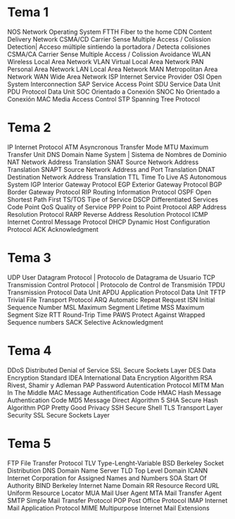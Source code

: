 # Tema 1
NOS         Network Operating System
FTTH        Fiber to the home
CDN         Content Delivery Network
CSMA/CD     Carrier Sense Multiple Access / Colission Detection| Acceso múltiple sintiendo la portadora / Detecta colisiones
CSMA/CA     Carrier Sense Multiple Access / Colission Avoidance
WLAN        Wireless Local Area Network
VLAN        Virtual Local Area Network
PAN         Personal Area Network
LAN         Local Area Network
MAN         Metropolitan Area Network
WAN         Wide Area Network
ISP         Internet Service Provider
OSI         Open System Interconnection
SAP         Service Access Point
SDU         Service Data Unit
PDU         Protocol Data Unit
SOC         Orientado a Conexión
SNOC        No Orientado a Conexión
MAC         Media Access Control
STP         Spanning Tree Protocol

# Tema 2
IP          Internet Protocol
ATM         Asyncronous Transfer Mode
MTU         Maximum Transfer Unit
DNS         Domain Name System | Sistema de Nombres de Dominio
NAT         Network Address Translation
SNAT        Source Network Address Translation
SNAPT       Source Network Address and Port Translation
DNAT        Destination Network Address Translation
TTL         Time To Live
AS          Autonomous System
IGP         Interior Gateway Protocol
EGP         Exterior Gateway Protocol
BGP         Border Gateway Protocol
RIP         Routing Information Protocol
OSPF        Open Shortest Path First
TS/TOS      Tipe of Service
DSCP        Differentiated Services Code Point
QoS         Quality of Service
PPP         Point to Point Protocol
ARP         Address Resolution Protocol
RARP        Reverse Address Resolution Protocol
ICMP        Internet Control Message Protocol
DHCP        Dynamic Host Configuration Protocol
ACK         Acknowledgment

# Tema 3
UDP         User Datagram Protocol | Protocolo de Datagrama de Usuario
TCP         Transmission Control Protocol | Protocolo de Control de Transmisión
TPDU        Transmission Protocol Data Unit
APDU        Application Protocol Data Unit
TFTP        Trivial File Transport Protocol
ARQ         Automatic Repeat Request
ISN         Initial Sequence Number
MSL         Maximum Segment Lifetime
MSS         Maximum Segment Size
RTT         Round-Trip Time
PAWS        Protect Against Wrapped Sequence numbers
SACK        Selective Acknowledgment

# Tema 4
DDoS        Distributed Denial of Service
SSL         Secure Sockets Layer
DES         Data Encryption Standard
IDEA        International Data Encryption Algorithm
RSA         Rivest, Shamir y Adleman
PAP         Password Autentication Protocol
MITM        Man In The Middle
MAC         Message Authentification Code
HMAC        Hash Message Authentication Code
MD5         Message Direct Algorithm 5
SHA         Secure Hash Algorithm
PGP         Pretty Good Privacy
SSH         Secure Shell
TLS         Transport Layer Security
SSL         Secure Sockets Layer

# Tema 5
FTP         File Transfer Protocol
TLV         Type-Lenght-Variable
BSD         Berkeley Socket Distribution
DNS         Domain Name Server
TLD         Top Level Domain
ICANN       Internet Corporation for Assigned Names and Numbers
SOA         Start Of Authority
BIND        Berkeley Internet Name Domain
RR          Resource Record
URL         Uniform Resource Locator
MUA         Mail User Agent
MTA         Mail Transfer Agent
SMTP        Simple Mail Transfer Protocol
POP         Post Office Protocol
IMAP        Internet Mail Application Protocol
MIME        Multipurpose Internet Mail Extensions
